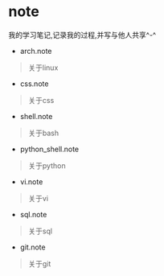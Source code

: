 # note
我的学习笔记,记录我的过程,并写与他人共享^-^
 * arch.note
  > 关于linux
 * css.note
  > 关于css
 * shell.note
  > 关于bash
 * python_shell.note
  > 关于python
 * vi.note
  > 关于vi
 * sql.note
  > 关于sql
 * git.note
  > 关于git

